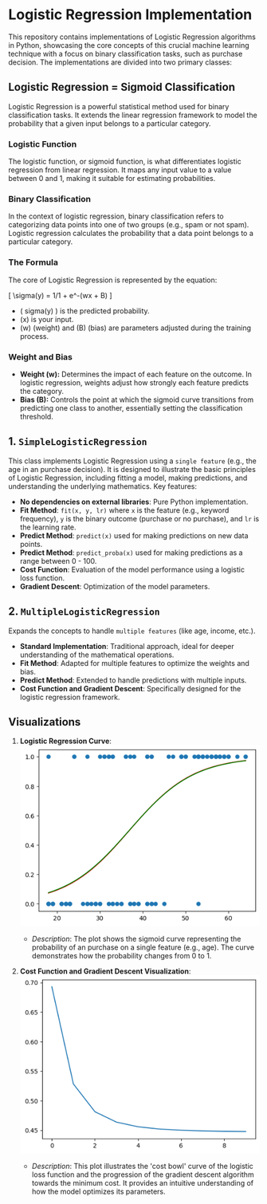 # Logistic Regression Implementation

This repository contains implementations of Logistic Regression algorithms in Python, showcasing the core concepts of this crucial machine learning technique with a focus on binary classification tasks, such as purchase decision. The implementations are divided into two primary classes:

## Logistic Regression =  Sigmoid Classification

Logistic Regression is a powerful statistical method used for binary classification tasks. It extends the linear regression framework to model the probability that a given input belongs to a particular category.

### Logistic Function
The logistic function, or sigmoid function, is what differentiates logistic regression from linear regression. It maps any input value to a value between 0 and 1, making it suitable for estimating probabilities.

### Binary Classification
In the context of logistic regression, binary classification refers to categorizing data points into one of two groups (e.g., spam or not spam). Logistic regression calculates the probability that a data point belongs to a particular category.

### The Formula
The core of Logistic Regression is represented by the equation: 

\[
\sigma(y) = 1/1 + e^-(wx + B)
\]

- \( sigma(y) \) is the predicted probability.
- \(x\) is your input.
- \(w\) (weight) and \(B\) (bias) are parameters adjusted during the training process.

### Weight and Bias
- **Weight (w):** Determines the impact of each feature on the outcome. In logistic regression, weights adjust how strongly each feature predicts the category.
- **Bias (B):** Controls the point at which the sigmoid curve transitions from predicting one class to another, essentially setting the classification threshold.

## 1. `SimpleLogisticRegression`
This class implements Logistic Regression using a `single feature` (e.g., the age in an purchase decision). It is designed to illustrate the basic principles of Logistic Regression, including fitting a model, making predictions, and understanding the underlying mathematics. Key features:

- **No dependencies on external libraries**: Pure Python implementation.
- **Fit Method**: `fit(x, y, lr)` where `x` is the feature (e.g., keyword frequency), `y` is the binary outcome (purchase or no purchase), and `lr` is the learning rate.
- **Predict Method**: `predict(x)` used for making predictions on new data points.
- **Predict Method**: `predict_proba(x)` used for making predictions as a range between 0 - 100.
- **Cost Function**: Evaluation of the model performance using a logistic loss function.
- **Gradient Descent**: Optimization of the model parameters.

## 2. `MultipleLogisticRegression`
Expands the concepts to handle `multiple features` (like age, income, etc.). 

- **Standard Implementation**: Traditional approach, ideal for deeper understanding of the mathematical operations.
- **Fit Method**: Adapted for multiple features to optimize the weights and bias.
- **Predict Method**: Extended to handle predictions with multiple inputs.
- **Cost Function and Gradient Descent**: Specifically designed for the logistic regression framework.

## Visualizations

1. **Logistic Regression Curve**:
   ![Logistic Regression Curve](logistic-regression.png)
   - *Description*: The plot shows the sigmoid curve representing the probability of an purchase on a single feature (e.g., age). The curve demonstrates how the probability changes from 0 to 1.

2. **Cost Function and Gradient Descent Visualization**:
   ![Cost Function and Gradient Descent](gradient-descent.png)
   - *Description*: This plot illustrates the 'cost bowl' curve of the logistic loss function and the progression of the gradient descent algorithm towards the minimum cost. It provides an intuitive understanding of how the model optimizes its parameters.

